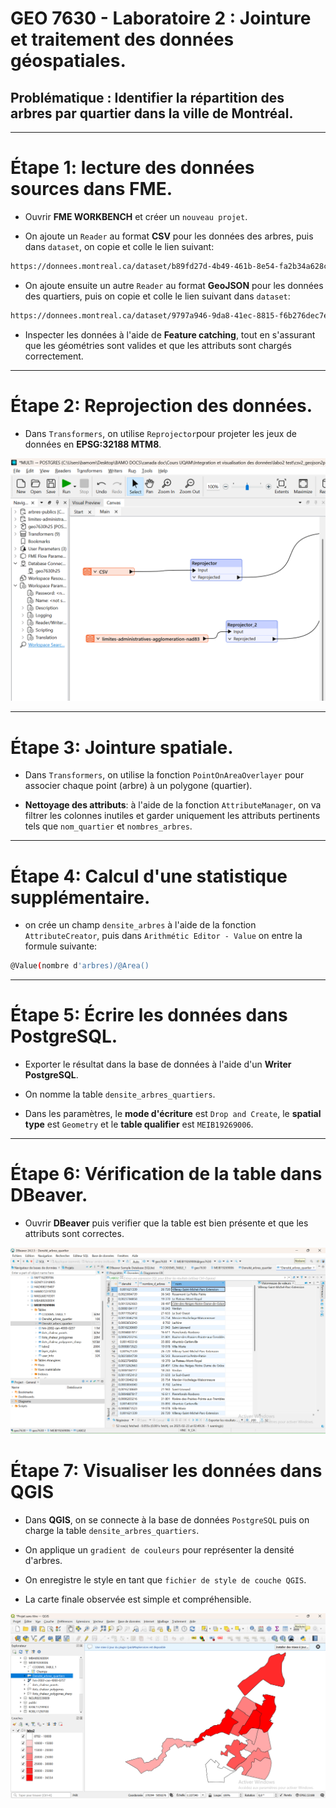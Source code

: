 # GEO 7630 - Laboratoire 2 : Jointure et traitement des données géospatiales.

## Problématique : Identifier la répartition des arbres par quartier dans la ville de Montréal.

---

# Étape 1: lecture des données sources dans FME.

- Ouvrir **FME WORKBENCH** et créer un `nouveau projet`.

- On ajoute un `Reader` au format **CSV** pour les données des arbres, puis dans `dataset`, on copie et colle le lien suivant:

```bash
https://donnees.montreal.ca/dataset/b89fd27d-4b49-461b-8e54-fa2b34a628c4/resource/64e28fe6-ef37-437a-972d-d1d3f1f7d891/download/arbres-publics.csv
```
- On ajoute ensuite un autre `Reader` au format **GeoJSON** pour les données des quartiers, puis on copie et colle le lien suivant dans `dataset`:

```bash
https://donnees.montreal.ca/dataset/9797a946-9da8-41ec-8815-f6b276dec7e9/resource/6b313375-d9bc-4dc3-af8e-ceae3762ae6e/download/limites-administratives-agglomeration-nad83.geojson
```

- Inspecter les données à l'aide de **Feature catching**, tout en s'assurant que les géométries sont valides et que les attributs sont chargés correctement.

---

# Étape 2: Reprojection des données.

- Dans `Transformers`, on utilise `Reprojector`pour projeter les jeux de données en **EPSG:32188 MTM8**.

![alt text](image-1.png)

---

# Étape 3: Jointure spatiale.

- Dans `Transformers`, on utilise la fonction `PointOnAreaOverlayer` pour associer chaque point (arbre) à un polygone (quartier).

- **Nettoyage des attributs**: à l'aide de la fonction `AttributeManager`, on va  filtrer les colonnes inutiles et garder uniquement les attributs pertinents tels que `nom_quartier` et `nombres_arbres`.

---

# Étape 4: Calcul d'une statistique supplémentaire.

- on crée un champ `densite_arbres` à l'aide de la fonction `AttributeCreator`, puis dans `Arithmétic Editor - Value` on entre la formule suivante:

```bash
@Value(nombre d'arbres)/@Area()
```
---

# Étape 5: Écrire les données dans PostgreSQL.

- Exporter le résultat dans la base de données à l'aide d'un **Writer PostgreSQL**.

- On nomme la table `densite_arbres_quartiers`. 

- Dans les paramètres, le **mode d'écriture** est `Drop and Create`, le **spatial type** est `Geometry` et le **table qualifier** est  `MEIB19269006`.

---

# Étape 6: Vérification de la table dans DBeaver.

- Ouvrir **DBeaver** puis verifier que la table est bien présente et que les attributs sont correctes.

![alt text](image-2.png)

# Étape 7: Visualiser les données dans QGIS

- Dans **QGIS**, on se connecte à la base de données `PostgreSQL` puis on charge la table `densite_arbres_quartiers`.

- On applique un `gradient de couleurs` pour représenter la densité d'arbres.

- On enregistre le style en tant que `fichier de style de couche QGIS`.

- La carte finale observée est simple et compréhensible.

![alt text](image-3.png)













